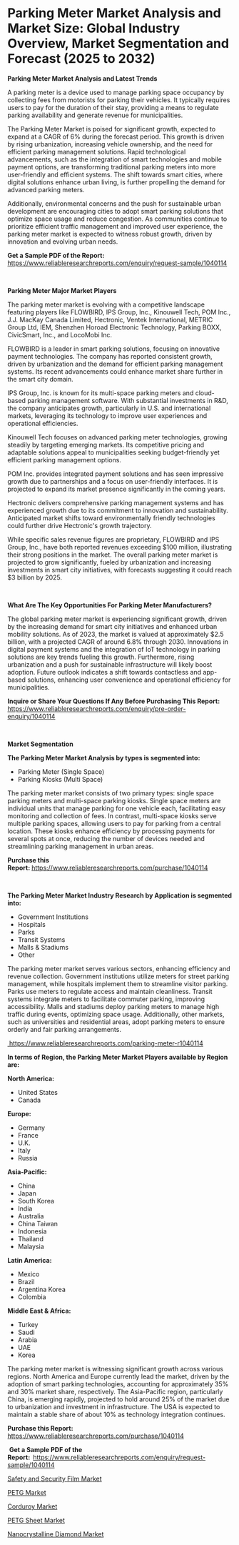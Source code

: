<p><h1>Parking Meter Market Analysis and Market Size: Global Industry Overview, Market Segmentation and Forecast (2025 to 2032)</h1></p><p><strong>Parking Meter Market Analysis and Latest Trends</strong></p>
<p><p>A parking meter is a device used to manage parking space occupancy by collecting fees from motorists for parking their vehicles. It typically requires users to pay for the duration of their stay, providing a means to regulate parking availability and generate revenue for municipalities.</p><p>The Parking Meter Market is poised for significant growth, expected to expand at a CAGR of 6% during the forecast period. This growth is driven by rising urbanization, increasing vehicle ownership, and the need for efficient parking management solutions. Rapid technological advancements, such as the integration of smart technologies and mobile payment options, are transforming traditional parking meters into more user-friendly and efficient systems. The shift towards smart cities, where digital solutions enhance urban living, is further propelling the demand for advanced parking meters.</p><p>Additionally, environmental concerns and the push for sustainable urban development are encouraging cities to adopt smart parking solutions that optimize space usage and reduce congestion. As communities continue to prioritize efficient traffic management and improved user experience, the parking meter market is expected to witness robust growth, driven by innovation and evolving urban needs.</p></p>
<p><strong>Get a Sample PDF of the Report:&nbsp;</strong> <a href="https://www.reliableresearchreports.com/enquiry/request-sample/1040114?utm_campaign=10&utm_medium=2&utm_source=Github&utm_content=ia&utm_term=30012025&utm_id=parking-meter">https://www.reliableresearchreports.com/enquiry/request-sample/1040114</a></p>
<p>&nbsp;</p>
<p><strong>Parking Meter Major Market Players</strong></p>
<p><p>The parking meter market is evolving with a competitive landscape featuring players like FLOWBIRD, IPS Group, Inc., Kinouwell Tech, POM Inc., J.J. MacKay Canada Limited, Hectronic, Ventek International, METRIC Group Ltd, IEM, Shenzhen Horoad Electronic Technology, Parking BOXX, CivicSmart, Inc., and LocoMobi Inc. </p><p>FLOWBIRD is a leader in smart parking solutions, focusing on innovative payment technologies. The company has reported consistent growth, driven by urbanization and the demand for efficient parking management systems. Its recent advancements could enhance market share further in the smart city domain.</p><p>IPS Group, Inc. is known for its multi-space parking meters and cloud-based parking management software. With substantial investments in R&D, the company anticipates growth, particularly in U.S. and international markets, leveraging its technology to improve user experiences and operational efficiencies.</p><p>Kinouwell Tech focuses on advanced parking meter technologies, growing steadily by targeting emerging markets. Its competitive pricing and adaptable solutions appeal to municipalities seeking budget-friendly yet efficient parking management options.</p><p>POM Inc. provides integrated payment solutions and has seen impressive growth due to partnerships and a focus on user-friendly interfaces. It is projected to expand its market presence significantly in the coming years.</p><p>Hectronic delivers comprehensive parking management systems and has experienced growth due to its commitment to innovation and sustainability. Anticipated market shifts toward environmentally friendly technologies could further drive Hectronic's growth trajectory.</p><p>While specific sales revenue figures are proprietary, FLOWBIRD and IPS Group, Inc., have both reported revenues exceeding $100 million, illustrating their strong positions in the market. The overall parking meter market is projected to grow significantly, fueled by urbanization and increasing investments in smart city initiatives, with forecasts suggesting it could reach $3 billion by 2025.</p></p>
<p>&nbsp;</p>
<p><strong>What Are The Key Opportunities For Parking Meter Manufacturers?</strong></p>
<p><p>The global parking meter market is experiencing significant growth, driven by the increasing demand for smart city initiatives and enhanced urban mobility solutions. As of 2023, the market is valued at approximately $2.5 billion, with a projected CAGR of around 6.8% through 2030. Innovations in digital payment systems and the integration of IoT technology in parking solutions are key trends fueling this growth. Furthermore, rising urbanization and a push for sustainable infrastructure will likely boost adoption. Future outlook indicates a shift towards contactless and app-based solutions, enhancing user convenience and operational efficiency for municipalities.</p></p>
<p><strong>Inquire or Share Your Questions If Any Before Purchasing This Report:</strong> <a href="https://www.reliableresearchreports.com/enquiry/pre-order-enquiry/1040114?utm_campaign=10&utm_medium=2&utm_source=Github&utm_content=ia&utm_term=30012025&utm_id=parking-meter">https://www.reliableresearchreports.com/enquiry/pre-order-enquiry/1040114</a></p>
<p>&nbsp;</p>
<p><strong>Market Segmentation</strong></p>
<p><strong>The Parking Meter Market Analysis by types is segmented into:</strong></p>
<p><ul><li>Parking Meter (Single Space)</li><li>Parking Kiosks (Multi Space)</li></ul></p>
<p><p>The parking meter market consists of two primary types: single space parking meters and multi-space parking kiosks. Single space meters are individual units that manage parking for one vehicle each, facilitating easy monitoring and collection of fees. In contrast, multi-space kiosks serve multiple parking spaces, allowing users to pay for parking from a central location. These kiosks enhance efficiency by processing payments for several spots at once, reducing the number of devices needed and streamlining parking management in urban areas.</p></p>
<p><strong>Purchase this Report:&nbsp;</strong><a href="https://www.reliableresearchreports.com/purchase/1040114?utm_campaign=10&utm_medium=2&utm_source=Github&utm_content=ia&utm_term=30012025&utm_id=parking-meter">https://www.reliableresearchreports.com/purchase/1040114</a></p>
<p>&nbsp;</p>
<p><strong>The Parking Meter Market Industry Research by Application is segmented into:</strong></p>
<p><ul><li>Government Institutions</li><li>Hospitals</li><li>Parks</li><li>Transit Systems</li><li>Malls & Stadiums</li><li>Other</li></ul></p>
<p><p>The parking meter market serves various sectors, enhancing efficiency and revenue collection. Government institutions utilize meters for street parking management, while hospitals implement them to streamline visitor parking. Parks use meters to regulate access and maintain cleanliness. Transit systems integrate meters to facilitate commuter parking, improving accessibility. Malls and stadiums deploy parking meters to manage high traffic during events, optimizing space usage. Additionally, other markets, such as universities and residential areas, adopt parking meters to ensure orderly and fair parking arrangements.</p></p>
<p><a href="https://www.reliableresearchreports.com/parking-meter-r1040114?utm_campaign=10&utm_medium=2&utm_source=Github&utm_content=ia&utm_term=30012025&utm_id=parking-meter">&nbsp;https://www.reliableresearchreports.com/parking-meter-r1040114</a></p>
<p><strong>In terms of Region, the Parking Meter Market Players available by Region are:</strong></p>
<p>
    <p> <strong> North America: </strong>
        <ul>
            <li>United States</li>
            <li>Canada</li>
        </ul>
        </p> 
    <p> <strong> Europe: </strong>
        <ul>
            <li>Germany</li>
            <li>France</li>
            <li>U.K.</li>
            <li>Italy</li>
            <li>Russia</li>
        </ul>
        </p> 
    <p> <strong> Asia-Pacific: </strong>
        <ul>
            <li>China</li>
            <li>Japan</li>
            <li>South Korea</li>
            <li>India</li>
            <li>Australia</li>
            <li>China Taiwan</li>
            <li>Indonesia</li>
            <li>Thailand</li>
            <li>Malaysia</li>
        </ul>
        </p> 
    <p> <strong> Latin America: </strong>
        <ul>
            <li>Mexico</li>
            <li>Brazil</li>
            <li>Argentina Korea</li>
            <li>Colombia</li>
        </ul>
        </p> 
    <p> <strong> Middle East & Africa: </strong>
        <ul>
            <li>Turkey</li>
            <li>Saudi</li>
            <li>Arabia</li>
            <li>UAE</li>
            <li>Korea</li>
        </ul>
    </p>
    </p>
<p><p>The parking meter market is witnessing significant growth across various regions. North America and Europe currently lead the market, driven by the adoption of smart parking technologies, accounting for approximately 35% and 30% market share, respectively. The Asia-Pacific region, particularly China, is emerging rapidly, projected to hold around 25% of the market due to urbanization and investment in infrastructure. The USA is expected to maintain a stable share of about 10% as technology integration continues.</p></p>
<p><strong>Purchase this Report: </strong><a href="https://www.reliableresearchreports.com/purchase/1040114?utm_campaign=10&utm_medium=2&utm_source=Github&utm_content=ia&utm_term=30012025&utm_id=parking-meter">https://www.reliableresearchreports.com/purchase/1040114</a></p>
<p>&nbsp;<strong>Get a Sample PDF of the Report:&nbsp;&nbsp;</strong><a href="https://www.reliableresearchreports.com/enquiry/request-sample/1040114?utm_campaign=10&utm_medium=2&utm_source=Github&utm_content=ia&utm_term=30012025&utm_id=parking-meter">https://www.reliableresearchreports.com/enquiry/request-sample/1040114</a></p>
<p><strong></strong></p>
<p><p><a href="https://github.com/dierdrecrichton210/Market-Research-Report-List-1/blob/main/safety-and-security-film-market.md?utm_campaign=10&utm_medium=2&utm_source=Github&utm_content=ia&utm_term=30012025&utm_id=parking-meter">Safety and Security Film Market</a></p><p><a href="https://github.com/tamvrosiya/Market-Research-Report-List-6/blob/main/petg-market.md?utm_campaign=10&utm_medium=2&utm_source=Github&utm_content=ia&utm_term=30012025&utm_id=parking-meter">PETG Market</a></p><p><a href="https://github.com/SanjidaKhan901/Market-Research-Report-List-1/blob/main/corduroy-market.md?utm_campaign=10&utm_medium=2&utm_source=Github&utm_content=ia&utm_term=30012025&utm_id=parking-meter">Corduroy Market</a></p><p><a href="https://github.com/AngelaWalsh696/Market-Research-Report-List-1/blob/main/petg-sheet-market.md?utm_campaign=10&utm_medium=2&utm_source=Github&utm_content=ia&utm_term=30012025&utm_id=parking-meter">PETG Sheet Market</a></p><p><a href="https://github.com/pizolina/Market-Research-Report-List-6/blob/main/nanocrystalline-diamond-market.md?utm_campaign=10&utm_medium=2&utm_source=Github&utm_content=ia&utm_term=30012025&utm_id=parking-meter">Nanocrystalline Diamond Market</a></p></p>